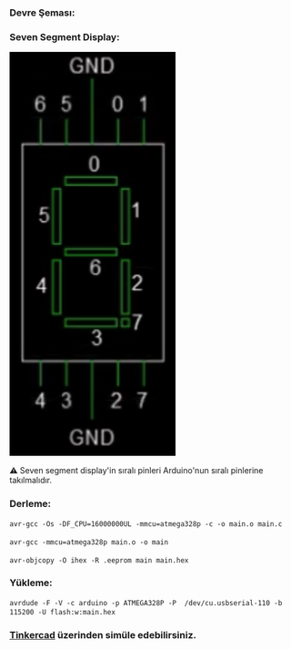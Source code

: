 ### Devre Şeması:

[](https://github.com/Mona-Roza/c_arduino_trials/blob/main/arduino_trial_7/circuit_diagram.png)

### Seven Segment Display:

[![](https://github.com/Mona-Roza/c_arduino_trials/blob/main/arduino_trial_7/seven_segment_display.png)](https://github.com/Mona-Roza/c_arduino_trials/blob/main/arduino_trial_7/seven_segment_display.png)

:warning: Seven segment display'in sıralı pinleri Arduino'nun sıralı pinlerine takılmalıdır.

### Derleme:

``` 
avr-gcc -Os -DF_CPU=16000000UL -mmcu=atmega328p -c -o main.o main.c

avr-gcc -mmcu=atmega328p main.o -o main

avr-objcopy -O ihex -R .eeprom main main.hex
```

### Yükleme:

```
avrdude -F -V -c arduino -p ATMEGA328P -P  /dev/cu.usbserial-110 -b 115200 -U flash:w:main.hex
```
### [Tinkercad](https://www.tinkercad.com/things/kQyTbtTztz1) üzerinden simüle edebilirsiniz.

